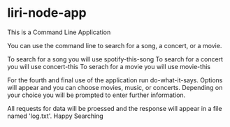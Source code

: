 # liri-node-app

This is a Command Line Application 

You can use the command line to search for a song, a concert, or a movie. 

To search for a song you will use spotify-this-song <name of the song>
To search for a concert you will use concert-this <artist name>
To serach for a movie you will use movie-this <name of the movie>

For the fourth and final use of the application run do-what-it-says. 
Options will appear and you can choose movies, music, or concerts. 
Depending on your choice you will be prompted to enter further information. 

All requests for data will be proessed and the response will appear in a file named 'log.txt'. 
Happy Searching